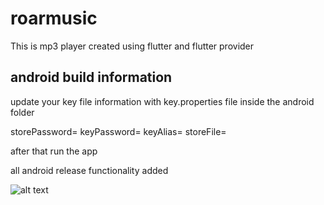 # roarmusic

This is mp3 player created using flutter and flutter provider

## android build information

update your key file information with key.properties file inside the android folder

storePassword=<your key password>
keyPassword=<your key password>
keyAlias=<key name>
storeFile=<add your key path here>

after that run the app

all android release functionality added


![alt text](https://github.com/Dineth95/RoarMusic/blob/main//image.jpg)